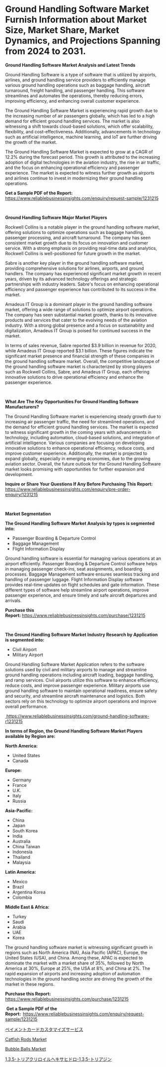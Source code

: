 <p><h1>Ground Handling Software Market Furnish Information about Market Size, Market Share, Market Dynamics, and Projections Spanning from 2024 to 2031.</h1></p><p><strong>Ground Handling Software Market Analysis and Latest Trends</strong></p>
<p><p>Ground Handling Software is a type of software that is utilized by airports, airlines, and ground handling service providers to efficiently manage various ground handling operations such as baggage handling, aircraft turnaround, freight handling, and passenger handling. This software streamlines and automates the operations, thereby reducing errors, improving efficiency, and enhancing overall customer experience.</p><p>The Ground Handling Software Market is experiencing rapid growth due to the increasing number of air passengers globally, which has led to a high demand for efficient ground handling services. The market is also witnessing a shift towards cloud-based solutions, which offer scalability, flexibility, and cost-effectiveness. Additionally, advancements in technology such as artificial intelligence, machine learning, and IoT are further driving the growth of the market.</p><p>The Ground Handling Software Market is expected to grow at a CAGR of 12.2% during the forecast period. This growth is attributed to the increasing adoption of digital technologies in the aviation industry, the rise in air traffic, and the focus on enhancing operational efficiency and passenger experience. The market is expected to witness further growth as airports and airlines continue to invest in modernizing their ground handling operations.</p></p>
<p><strong>Get a Sample PDF of the Report:&nbsp;</strong> <a href="https://www.reliablebusinessinsights.com/enquiry/request-sample/1231215">https://www.reliablebusinessinsights.com/enquiry/request-sample/1231215</a></p>
<p>&nbsp;</p>
<p><strong>Ground Handling Software Major Market Players</strong></p>
<p><p>Rockwell Collins is a notable player in the ground handling software market, offering solutions to optimize operations such as baggage handling, passenger processing, and aircraft turnaround. The company has seen consistent market growth due to its focus on innovation and customer service. With a strong emphasis on providing real-time data and analytics, Rockwell Collins is well-positioned for future growth in the market.</p><p>Sabre is another key player in the ground handling software market, providing comprehensive solutions for airlines, airports, and ground handlers. The company has experienced significant market growth in recent years, driven by its advanced technology offerings and strategic partnerships with industry leaders. Sabre's focus on enhancing operational efficiency and passenger experience has contributed to its success in the market.</p><p>Amadeus IT Group is a dominant player in the ground handling software market, offering a wide range of solutions to optimize airport operations. The company has seen substantial market growth, thanks to its innovative products and services that cater to the evolving needs of the aviation industry. With a strong global presence and a focus on sustainability and digitalization, Amadeus IT Group is poised for continued success in the market.</p><p>In terms of sales revenue, Sabre reported $3.9 billion in revenue for 2020, while Amadeus IT Group reported $3.1 billion. These figures indicate the significant market presence and financial strength of these companies in the ground handling software market. Overall, the competitive landscape of the ground handling software market is characterized by strong players such as Rockwell Collins, Sabre, and Amadeus IT Group, each offering innovative solutions to drive operational efficiency and enhance the passenger experience.</p></p>
<p>&nbsp;</p>
<p><strong>What Are The Key Opportunities For Ground Handling Software Manufacturers?</strong></p>
<p><p>The Ground Handling Software market is experiencing steady growth due to increasing air passenger traffic, the need for streamlined operations, and the demand for efficient ground handling services. The market is expected to witness significant growth in the coming years with advancements in technology, including automation, cloud-based solutions, and integration of artificial intelligence. Various companies are focusing on developing innovative solutions to enhance operational efficiency, reduce costs, and improve customer experience. Additionally, the market is projected to expand globally, especially in emerging economies, due to the growing aviation sector. Overall, the future outlook for the Ground Handling Software market looks promising with opportunities for further expansion and development.</p></p>
<p><strong>Inquire or Share Your Questions If Any Before Purchasing This Report:</strong> <a href="https://www.reliablebusinessinsights.com/enquiry/pre-order-enquiry/1231215">https://www.reliablebusinessinsights.com/enquiry/pre-order-enquiry/1231215</a></p>
<p>&nbsp;</p>
<p><strong>Market Segmentation</strong></p>
<p><strong>The Ground Handling Software Market Analysis by types is segmented into:</strong></p>
<p><ul><li>Passenger Boarding & Departure Control</li><li>Baggage Management</li><li>Flight Information Display</li></ul></p>
<p><p>Ground handling software is essential for managing various operations at an airport efficiently. Passenger Boarding & Departure Control software helps in managing passenger check-ins, seat assignments, and boarding processes. Baggage Management software ensures seamless tracking and handling of passenger luggage. Flight Information Display software provides real-time updates on flight schedules and gate information. These different types of software help streamline airport operations, improve passenger experience, and ensure timely and safe aircraft departures and arrivals.</p></p>
<p><strong>Purchase this Report:&nbsp;</strong><a href="https://www.reliablebusinessinsights.com/purchase/1231215">https://www.reliablebusinessinsights.com/purchase/1231215</a></p>
<p>&nbsp;</p>
<p><strong>The Ground Handling Software Market Industry Research by Application is segmented into:</strong></p>
<p><ul><li>Civil Airport</li><li>Military Airport</li></ul></p>
<p><p>Ground Handling Software Market Application refers to the software solutions used by civil and military airports to manage and streamline ground handling operations including aircraft loading, baggage handling, and ramp services. Civil airports utilize this software to enhance efficiency, reduce costs, and improve passenger experience. Military airports use ground handling software to maintain operational readiness, ensure safety and security, and streamline aircraft maintenance and logistics. Both sectors rely on this technology to optimize airport operations and improve overall performance.</p></p>
<p><a href="https://www.reliablebusinessinsights.com/ground-handling-software-r1231215">&nbsp;https://www.reliablebusinessinsights.com/ground-handling-software-r1231215</a></p>
<p><strong>In terms of Region, the Ground Handling Software Market Players available by Region are:</strong></p>
<p>
    <p> <strong> North America: </strong>
        <ul>
            <li>United States</li>
            <li>Canada</li>
        </ul>
        </p> 
    <p> <strong> Europe: </strong>
        <ul>
            <li>Germany</li>
            <li>France</li>
            <li>U.K.</li>
            <li>Italy</li>
            <li>Russia</li>
        </ul>
        </p> 
    <p> <strong> Asia-Pacific: </strong>
        <ul>
            <li>China</li>
            <li>Japan</li>
            <li>South Korea</li>
            <li>India</li>
            <li>Australia</li>
            <li>China Taiwan</li>
            <li>Indonesia</li>
            <li>Thailand</li>
            <li>Malaysia</li>
        </ul>
        </p> 
    <p> <strong> Latin America: </strong>
        <ul>
            <li>Mexico</li>
            <li>Brazil</li>
            <li>Argentina Korea</li>
            <li>Colombia</li>
        </ul>
        </p> 
    <p> <strong> Middle East & Africa: </strong>
        <ul>
            <li>Turkey</li>
            <li>Saudi</li>
            <li>Arabia</li>
            <li>UAE</li>
            <li>Korea</li>
        </ul>
    </p>
    </p>
<p><p>The ground handling software market is witnessing significant growth in regions such as North America (NA), Asia Pacific (APAC), Europe, the United States (USA), and China. Among these, APAC is expected to dominate the market with a market share of 35%, followed by North America at 30%, Europe at 25%, the USA at 8%, and China at 2%. The rapid expansion of airports and increasing adoption of automation technologies in the ground handling sector are driving the growth of the market in these regions.</p></p>
<p><strong>Purchase this Report: </strong><a href="https://www.reliablebusinessinsights.com/purchase/1231215">https://www.reliablebusinessinsights.com/purchase/1231215</a></p>
<p>&nbsp;<strong>Get a Sample PDF of the Report:&nbsp;&nbsp;</strong><a href="https://www.reliablebusinessinsights.com/enquiry/request-sample/1231215">https://www.reliablebusinessinsights.com/enquiry/request-sample/1231215</a></p>
<p><strong></strong></p>
<p><p><a href="https://github.com/leigh4852023/Market-Research-Report-List-2/blob/main/7724340181702.md">ペイメントカードカスタマイズサービス</a></p><p><a href="https://github.com/moyahfrancoestellec51j635wcx/Market-Research-Report-List-3/blob/main/catfish-rods-market.md">Catfish Rods Market</a></p><p><a href="https://github.com/mharielmesa/Market-Research-Report-List-4/blob/main/bubble-balls-market.md">Bubble Balls Market</a></p><p><a href="https://github.com/SimeonBode1/Market-Research-Report-List-1/blob/main/4060042181703.md">1,3,5-トリアクリロイルヘキサヒドロ-1,3,5-トリアジン</a></p></p>